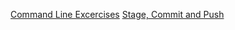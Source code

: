 [Command Line Excercises](https://github.com/p-czigany/git-lesson-repository.git)
[Stage, Commit and Push](https://github.com/greenfox-academy/p-czigany.git)
